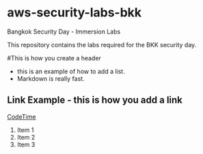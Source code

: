 # aws-security-labs-bkk
Bangkok Security Day - Immersion Labs

This repository contains the labs required for the BKK security day.

#This is how you create a header

* this is an example of how to add a list.
* Markdown is really fast.

## Link Example - this is how you add a link

[CodeTime](https://www.codetime.io)

1. Item 1
2. Item 2
3. Item 3
